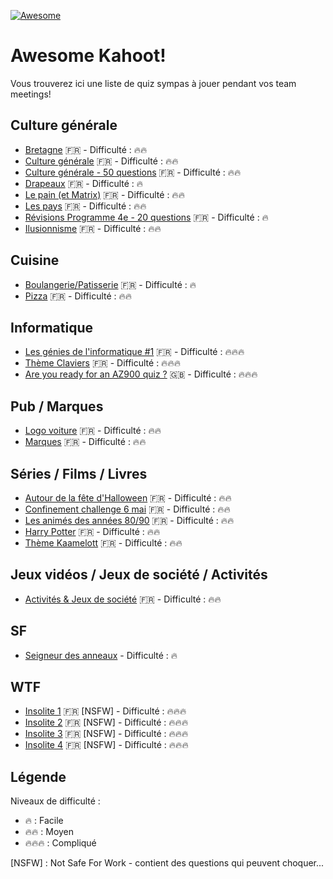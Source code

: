 [![Awesome](https://awesome.re/badge-flat.svg)](https://awesome.re)

# Awesome Kahoot!

Vous trouverez ici une liste de quiz sympas à jouer pendant vos team meetings!

## Culture générale

 - [Bretagne](https://create.kahoot.it/details/cd4504e8-e773-4644-9fe3-c8ead6536267) 🇫🇷 - Difficulté : 🔥🔥
 - [Culture générale](https://create.kahoot.it/details/28ce8e39-214a-4a0e-93f6-23b1f504d03b) 🇫🇷 - Difficulté : 🔥🔥
 - [Culture générale - 50 questions](https://create.kahoot.it/details/culture-generale/467e694f-f1b2-46c0-ba7e-9fe8d3e36d49) 🇫🇷 - Difficulté : 🔥🔥
 - [Drapeaux](https://create.kahoot.it/details/drapeau/11211483-1515-4f30-81b6-37624133ae96) 🇫🇷 - Difficulté : 🔥
 - [Le pain (et Matrix)](https://create.kahoot.it/details/a74c25a3-95d2-4256-b070-6bdd3ae0bf9a) 🇫🇷 - Difficulté : 🔥🔥
 - [Les pays](https://create.kahoot.it/details/7498ddde-aa83-4168-8a48-a70e16e820ce) 🇫🇷 - Difficulté : 🔥🔥
 - [Révisions Programme 4e - 20 questions](https://create.kahoot.it/share/revisions-programme-de-4e/5e592995-3f48-42c4-b80b-896d5f896ab6) 🇫🇷 - Difficulté : 🔥
 - [Ilusionnisme](https://create.kahoot.it/details/862a6bde-e1de-40dd-b680-4453dde5ca7c) 🇫🇷 - Difficulté : 🔥🔥

## Cuisine
 - [Boulangerie/Patisserie](https://create.kahoot.it/share/boulangerie-patisserie/a11e6f6d-c560-479f-95ef-36dbb24340d9) 🇫🇷 - Difficulté : 🔥
 - [Pizza](https://create.kahoot.it/details/21f38eef-bf8c-4acc-ad8a-ed71e6aa5f05) 🇫🇷 - Difficulté : 🔥🔥

## Informatique

- [Les génies de l'informatique #1](https://create.kahoot.it/share/les-genies-de-l-informatique-1/87c4bb42-7561-43c3-b5eb-4a07f8bcc4d5) 🇫🇷 - Difficulté : 🔥🔥🔥
- [Thème Claviers](https://create.kahoot.it/details/theme-claviers/550f1092-6d49-48df-a6b1-1f058de23dcf) 🇫🇷 - Difficulté : 🔥🔥🔥
- [Are you ready for an AZ900 quiz ?](https://create.kahoot.it/details/00457b85-f490-440c-b310-b5a3d7032edd) 🇬🇧 - Difficulté : 🔥🔥🔥

## Pub / Marques

- [Logo voiture](https://create.kahoot.it/details/logo-voiture/0513a96f-63c1-4b8f-be49-7f0f81bdaac1) 🇫🇷  - Difficulté : 🔥🔥
- [Marques](https://create.kahoot.it/details/marques/0c25ad46-38c4-46e5-9721-d21b5455d741) 🇫🇷  - Difficulté : 🔥🔥

## Séries / Films / Livres

- [Autour de la fête d'Halloween](https://create.kahoot.it/details/halloween/f03a3fd1-c549-4ac2-8699-7c922622ef72) 🇫🇷  - Difficulté : 🔥🔥
- [Confinement challenge 6 mai](https://create.kahoot.it/details/81c00e7e-5f16-40fc-a286-c27a6358147c) 🇫🇷  - Difficulté : 🔥🔥
- [Les animés des années 80/90](https://create.kahoot.it/details/les-animes-des-annees-80-90/47c71787-bf68-4812-b826-5ece3b4e454f) 🇫🇷  - Difficulté : 🔥🔥
- [Harry Potter](https://create.kahoot.it/details/harry-potter-ttmc/bd119a23-e24f-4cd6-9828-b950c2b4de4a) 🇫🇷  - Difficulté : 🔥🔥
- [Thème Kaamelott](https://create.kahoot.it/details/theme-kaamelott/f6bedd4c-85bf-4613-a081-4b5260c8aa78) 🇫🇷  - Difficulté : 🔥🔥

## Jeux vidéos / Jeux de société / Activités
- [Activités & Jeux de société](https://create.kahoot.it/details/activites-jeux-de-societe/84860bbd-e89c-458b-83b9-de96f99183b0) 🇫🇷  - Difficulté : 🔥🔥

## SF

- [Seigneur des anneaux](https://create.kahoot.it/details/a3d44e8d-8c0b-4aa9-a03f-670779195b86) - Difficulté : 🔥

## WTF

- [Insolite 1](https://create.kahoot.it/details/insolite-1/5d7df6da-5296-40bb-9a60-b5693ab5e7f2) 🇫🇷  [NSFW] - Difficulté : 🔥🔥🔥
- [Insolite 2](https://create.kahoot.it/details/insolite-2/4b681119-a1bf-4d14-a7cb-641a1161122e) 🇫🇷  [NSFW] - Difficulté : 🔥🔥🔥
- [Insolite 3](https://create.kahoot.it/details/insolite-3/42572e5b-305f-432c-a41d-aa9396e4839f) 🇫🇷  [NSFW] - Difficulté : 🔥🔥🔥
- [Insolite 4](https://create.kahoot.it/details/insolite-4/4adbb64a-4e85-4023-a12a-b9521663500e) 🇫🇷  [NSFW] - Difficulté : 🔥🔥🔥

## Légende

Niveaux de difficulté :
- 🔥 : Facile
- 🔥🔥 : Moyen
- 🔥🔥🔥 : Compliqué

[NSFW] : Not Safe For Work - contient des questions qui peuvent choquer...
